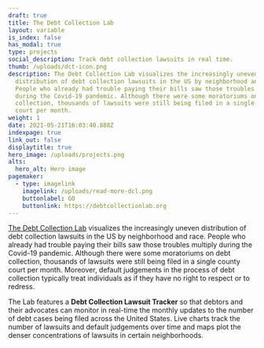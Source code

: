 ```yaml
---
draft: true
title: The Debt Collection Lab
layout: variable
is_index: false
has_modal: true
type: projects
social_description: Track debt collection lawsuits in real time.
thumb: /uploads/dct-icon.png
description: The Debt Collection Lab visualizes the increasingly uneven
  distribution of debt collection lawsuits in the US by neighborhood and race.
  People who already had trouble paying their bills saw those troubles multiply
  during the Covid-19 pandemic. Although there were some moratoriums on debt
  collection, thousands of lawsuits were still being filed in a single county
  court per month.
weight: 1
date: 2021-05-21T16:03:40.888Z
indexpage: true
link_out: false
displaytitle: true
hero_image: /uploads/projects.png
alts:
  hero_alt: Hero image
pagemaker:
  - type: imagelink
    imagelink: /uploads/read-more-dcl.png
    buttonlabel: GO
    buttonlink: https://debtcollectionlab.org
---
```

[The Debt Collection Lab](https://debtcollectionlab.org) visualizes the increasingly uneven distribution of debt collection lawsuits in the US by neighborhood and race. People who already had trouble paying their bills saw those troubles multiply during the Covid-19 pandemic. Although there were some moratoriums on debt collection, thousands of lawsuits were still being filed in a single county court per month. Moreover, default judgements in the process of debt collection typically treat individuals as if they have no right to respect or to redress. 

The Lab features a **Debt Collection Lawsuit Tracker** so that debtors and their advocates can monitor in real-time the monthly updates to the number of debt cases being filed across the United States. Live charts track the number of lawsuits and default judgements over time and maps plot the denser concentrations of lawsuits in certain neighborhoods.